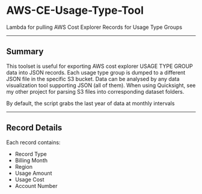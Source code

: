 # AWS-CE-Usage-Type-Tool
Lambda for pulling AWS Cost Explorer Records for Usage Type Groups

------
Summary
------
This toolset is useful for exporting AWS cost explorer USAGE TYPE GROUP data into JSON records. Each usage type group is dumped to a different JSON file in the specific S3 bucket. Data can be analysed by any data visualization tool supporting JSON (all of them). When using Quicksight, see my other project for parsing S3 files into corresponding dataset folders. 

By default, the script grabs the last year of data at monthly intervals

-------
Record Details
-------

Each record contains:
- Record Type
- Billing Month
- Region
- Usage Amount
- Usage Cost
- Account Number

